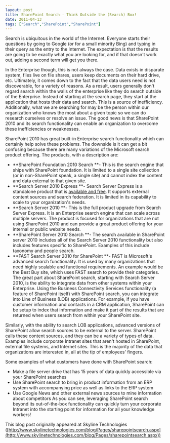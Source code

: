 ```yaml
---
layout: post
title: SharePoint Search - Think Outside the (Search) Box!
date: 2011-04-13
tags: ["Search","SharePoint","SharePoint"]
---
```


Search is ubiquitous in the world of the Internet. Everyone starts their questions by going to Google (or for a small minority Bing) and typing in their query as the entry to the Internet. The expectation is that the results are going to be exactly what you are looking for, and if that doesn't work out, adding a second term will get you there.

In the Enterprise though, this is not always the case. Data exists in disparate system, files live on file shares, users keep documents on their hard drive, etc. Ultimately, it comes down to the fact that the data users need is not discoverable, for a variety of reasons. As a result, users generally don't regard search within the walls of the enterprise like they do search outside of the Enterprise. Instead of starting at the search page, they start at the application that hosts their data and search. This is a source of inefficiency. Additionally, what we are searching for may be the person within our organization who knows the most about a given topic so we can do research ourselves or resolve an issue. The good news is that SharePoint 2010 and its search functionality can enable an organization to overcome these inefficiencies or weaknesses.

SharePoint 2010 has great built-in Enterprise search functionality which can certainly help solve these problems. The downside is it can get a bit confusing because there are many variations of the Microsoft search product offering. The products, with a description are:

*   **SharePoint Foundation 2010 Search **- This is the search engine that ships with SharePoint foundation. It is limited to a single site collection (or in non-SharePoint speak, a single site) and cannot index the content and data external to that given site.
*   **Search Server 2010 Express **- Search Server Express is a standalone product that is [available and free](http://www.microsoft.com/enterprisesearch/searchserverexpress/en/us/default.aspx). It supports external content sources and search federation. It is limited in its capability to scale to your organization's needs.
*   **Search Server 2010 **- This is the full product upgrade from Search Server Express. It is an Enterprise search engine that can scale across multiple servers. The product is focused for organizations that are not using SharePoint 2010 and can provide a great product offering for your internal or public website needs.
*   **SharePoint Server 2010 Search **- The search available in SharePoint server 2010 includes all of the Search Server 2010 functionality but also includes features specific to SharePoint. Examples of this include taxonomy and people search.
*   **FAST Search Server 2010 for SharePoint **- FAST is Microsoft's advanced search functionality. It is used by many organizations that need highly scalable and functional requirements. An example would be the Best Buy site, which uses FAST search to provide their categories.
The great part about SharePoint search, starting with Search Server 2010, is the ability to integrate data from other systems within your Enterprise. Using the Business Connectivity Services functionality (a feature of SharePoint itself) with SharePoint search, you can integrate into Line of Business (LOB) applications. For example, if you have customer information and contacts in a CRM application, SharePoint can be setup to index that information and make it part of the results that are returned when users search from within your SharePoint site.

Similarly, with the ability to search LOB applications, advanced versions of SharePoint allow search sources to be external to the server. SharePoint calls these content sources, and they can be a variety of types of data. Examples include corporate Intranet sites that aren't hosted in SharePoint, external file systems, and Internet sites. This is the majority of the data that organizations are interested in, all at the tip of employees' fingers.

Some examples of what customers have done with SharePoint search:

*   Make a file server drive that has 15 years of data quickly accessible via your SharePoint searches
*   Use SharePoint search to bring in product information from an ERP system with accompanying price as well as links to the ERP system
*   Use Google News and other external news sources to mine information about competitors
As you can see, leveraging SharePoint search beyond its out-of-the-box functionality can quickly turn your corporate Intranet into the starting point for information for all your knowledge workers!

This blog post originally appeared at Skyline Technologies ([http://www.skylinetechnologies.com/blog/Pages/sharepointsearch.aspx](http://www.skylinetechnologies.com/blog/Pages/sharepointsearch.aspx))